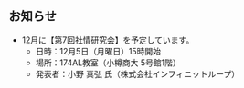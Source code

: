 ## お知らせ

- 12月に【第7回社情研究会】を予定しています。
  - 日時：12月5日（月曜日）15時開始
  - 場所：174AL教室（小樽商大 5号館1階）
  - 発表者：小野 真弘 氏（株式会社インフィニットループ）
